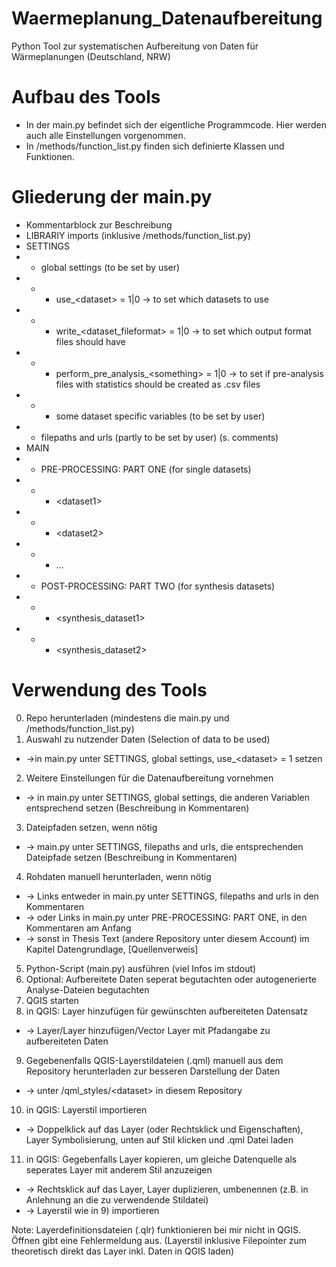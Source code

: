 # Waermeplanung_Datenaufbereitung
Python Tool zur systematischen Aufbereitung von Daten für Wärmeplanungen (Deutschland, NRW) 

# Aufbau des Tools
- In der main.py befindet sich der eigentliche Programmcode. Hier werden auch alle Einstellungen vorgenommen.
- In /methods/function_list.py finden sich definierte Klassen und Funktionen. 

# Gliederung der main.py
- Kommentarblock zur Beschreibung
- LIBRARIY imports (inklusive /methods/function_list.py)
- SETTINGS
- - global settings (to be set by user)
- - - use_\<dataset\> = 1|0 -> to set which datasets to use
- - - write_\<dataset_fileformat\> = 1|0   -> to set which output format files should have
- - - perform_pre_analysis_\<something\> = 1|0  -> to set if pre-analysis files with statistics should be created as .csv files
- - - some dataset specific variables (to be set by user)
- - filepaths and urls (partly to be set by user) (s. comments)
- MAIN 
- - PRE-PROCESSING: PART ONE (for single datasets)
- - - \<dataset1\>
- - - \<dataset2\>
- - - ...
- - POST-PROCESSING: PART TWO (for synthesis datasets)
- - - \<synthesis_dataset1\>
- - - \<synthesis_dataset2\>
  
# Verwendung des Tools
0) Repo herunterladen (mindestens die main.py und /methods/function_list.py)
1) Auswahl zu nutzender Daten (Selection of data to be used)
- -\>in main.py unter SETTINGS, global settings, use_\<dataset\> = 1 setzen 
2) Weitere Einstellungen für die Datenaufbereitung vornehmen
- -\> in main.py unter SETTINGS, global settings, die anderen Variablen entsprechend setzen (Beschreibung in Kommentaren)
3) Dateipfaden setzen, wenn nötig
- -\> main.py unter SETTINGS, filepaths and urls, die entsprechenden Dateipfade setzen (Beschreibung in Kommentaren)
4) Rohdaten manuell herunterladen, wenn nötig
- -\> Links entweder in main.py unter SETTINGS, filepaths and urls in den Kommentaren
- -\> oder Links in main.py unter PRE-PROCESSING: PART ONE, <dataset> in den Kommentaren am Anfang
- -\> sonst in Thesis Text (andere Repository unter diesem Account) im Kapitel Datengrundlage, <dataset> [Quellenverweis]
5) Python-Script (main.py) ausführen (viel Infos im stdout)
6) Optional: Aufbereitete Daten seperat begutachten oder autogenerierte Analyse-Dateien begutachten
7) QGIS starten
8) in QGIS: Layer hinzufügen für gewünschten aufbereiteten Datensatz
- -\> Layer/Layer hinzufügen/Vector Layer mit Pfadangabe zu aufbereiteten Daten
9) Gegebenenfalls QGIS-Layerstildateien (.qml) manuell aus dem Repository herunterladen zur besseren Darstellung der Daten
- -\> unter /qml_styles/\<dataset\> in diesem Repository
10) in QGIS: Layerstil importieren
- -\> Doppelklick auf das Layer (oder Rechtsklick und Eigenschaften), Layer Symbolisierung, unten auf Stil klicken und .qml Datei laden
11) in QGIS: Gegebenfalls Layer kopieren, um gleiche Datenquelle als seperates Layer mit anderem Stil anzuzeigen
- -\> Rechtsklick auf das Layer, Layer duplizieren, umbenennen (z.B. in Anlehnung an die zu verwendende Stildatei)
- -\> Layerstil wie in 9) importieren

Note: Layerdefinitionsdateien (.qlr) funktionieren bei mir nicht in QGIS. Öffnen gibt eine Fehlermeldung aus.
(Layerstil inklusive Filepointer zum theoretisch direkt das Layer inkl. Daten in QGIS laden)
